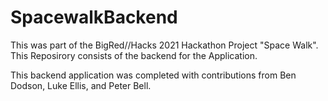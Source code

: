 # SpacewalkBackend


This was part of the BigRed//Hacks 2021 Hackathon Project "Space Walk". This Reposirory consists of the backend for the Application.

This backend application was completed with contributions from Ben Dodson, Luke Ellis, and Peter Bell.
